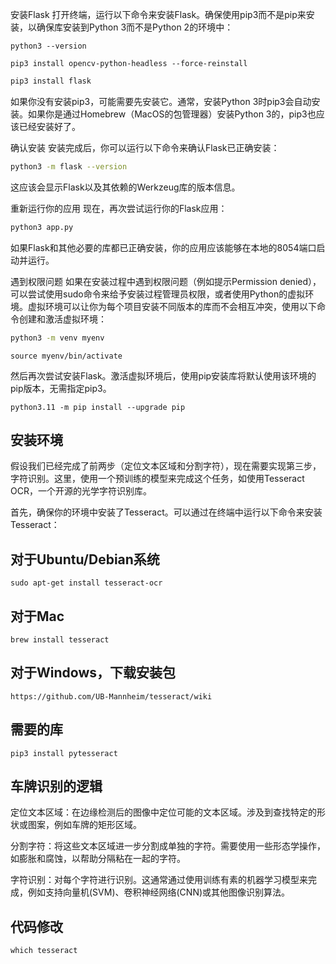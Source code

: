 安装Flask
打开终端，运行以下命令来安装Flask。确保使用pip3而不是pip来安装，以确保库安装到Python 3而不是Python 2的环境中：
```shell
python3 --version
```

```shell
pip3 install opencv-python-headless --force-reinstall
```

```sh
pip3 install flask
```
如果你没有安装pip3，可能需要先安装它。通常，安装Python 3时pip3会自动安装。如果你是通过Homebrew（MacOS的包管理器）安装Python 3的，pip3也应该已经安装好了。

确认安装
安装完成后，你可以运行以下命令来确认Flask已正确安装：

```sh
python3 -m flask --version
```
这应该会显示Flask以及其依赖的Werkzeug库的版本信息。

重新运行你的应用
现在，再次尝试运行你的Flask应用：

```sh
python3 app.py
```
如果Flask和其他必要的库都已正确安装，你的应用应该能够在本地的8054端口启动并运行。

遇到权限问题
如果在安装过程中遇到权限问题（例如提示Permission denied），可以尝试使用sudo命令来给予安装过程管理员权限，或者使用Python的虚拟环境。虚拟环境可以让你为每个项目安装不同版本的库而不会相互冲突，使用以下命令创建和激活虚拟环境：

```sh
python3 -m venv myenv
```
```shell
source myenv/bin/activate
```
然后再次尝试安装Flask。激活虚拟环境后，使用pip安装库将默认使用该环境的pip版本，无需指定pip3。

```shell
python3.11 -m pip install --upgrade pip
```

## 安装环境

假设我们已经完成了前两步（定位文本区域和分割字符），现在需要实现第三步，字符识别。这里，使用一个预训练的模型来完成这个任务，如使用Tesseract OCR，一个开源的光学字符识别库。

首先，确保你的环境中安装了Tesseract。可以通过在终端中运行以下命令来安装Tesseract：

## 对于Ubuntu/Debian系统
```shell
sudo apt-get install tesseract-ocr
```

## 对于Mac
```shell
brew install tesseract
```

## 对于Windows，下载安装包

```shell
https://github.com/UB-Mannheim/tesseract/wiki
```

## 需要的库

```shell
pip3 install pytesseract
```


## 车牌识别的逻辑

定位文本区域：在边缘检测后的图像中定位可能的文本区域。涉及到查找特定的形状或图案，例如车牌的矩形区域。

分割字符：将这些文本区域进一步分割成单独的字符。需要使用一些形态学操作，如膨胀和腐蚀，以帮助分隔粘在一起的字符。

字符识别：对每个字符进行识别。这通常通过使用训练有素的机器学习模型来完成，例如支持向量机(SVM)、卷积神经网络(CNN)或其他图像识别算法。




## 代码修改

```shell
which tesseract
```